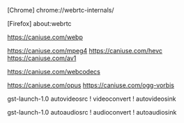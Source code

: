 
[Chrome]
chrome://webrtc-internals/

[Firefox]
about:webrtc

https://caniuse.com/webp

https://caniuse.com/mpeg4
https://caniuse.com/hevc
https://caniuse.com/av1


https://caniuse.com/webcodecs

https://caniuse.com/opus
https://caniuse.com/ogg-vorbis

gst-launch-1.0 autovideosrc ! videoconvert ! autovideosink

gst-launch-1.0 autoaudiosrc ! audioconvert ! autoaudiosink

